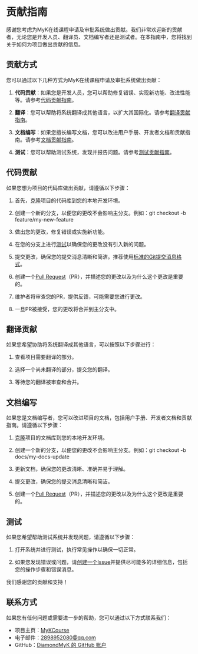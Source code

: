 # 贡献指南

感谢您考虑为MyK在线课程申请及审批系统做出贡献。我们非常欢迎新的贡献者，无论您是开发人员、翻译员、文档编写者还是测试者。在本指南中，您将找到关于如何为项目做出贡献的信息。

## 贡献方式

您可以通过以下几种方式为MyK在线课程申请及审批系统做出贡献：

1. **代码贡献**：如果您是开发人员，您可以帮助修复错误、实现新功能、改进性能等。请参考[代码贡献指南](#代码贡献)。

2. **翻译**：您可以帮助将系统翻译成其他语言，以扩大其国际化。请参考[翻译贡献指南](#翻译贡献)。

3. **文档编写**：如果您擅长编写文档，您可以改进用户手册、开发者文档和贡献指南。请参考[文档贡献指南](#文档编写)。

4. **测试**：您可以帮助测试系统，发现并报告问题。请参考[测试贡献指南](#测试)。

## 代码贡献

如果您想为项目的代码库做出贡献，请遵循以下步骤：

1. 首先，[克隆](https://docs.github.com/en/repositories/creating-and-managing-repositories/cloning-a-repository)项目的代码库到您的本地开发环境。

2. 创建一个新的分支，以便您的更改不会影响主分支。例如：git checkout -b feature/my-new-feature

3. 做出您的更改，修复错误或实施新功能。

4. 在您的分支上进行[测试](#测试)以确保您的更改没有引入新的问题。

5. 提交更改，确保您的提交消息清晰和简洁。推荐使用[标准的Git提交消息格式](https://www.conventionalcommits.org/en/v1.0.0/)。

6. 创建一个[Pull Request](https://docs.github.com/en/pull-requests)（PR），并描述您的更改以及为什么这个更改是重要的。

7. 维护者将审查您的PR，提供反馈，可能需要您进行更改。

8. 一旦PR被接受，您的更改将合并到主分支中。

## 翻译贡献

如果您希望协助将系统翻译成其他语言，可以按照以下步骤进行：

1. 查看项目需要翻译的部分。

2. 选择一个尚未翻译的部分，提交您的翻译。 

3. 等待您的翻译被审查和合并。

## 文档编写

如果您是文档编写者，您可以改进项目的文档，包括用户手册、开发者文档和贡献指南。请遵循以下步骤：

1. [克隆](https://docs.github.com/en/repositories/creating-and-managing-repositories/cloning-a-repository)项目的文档库到您的本地开发环境。

2. 创建一个新的分支，以便您的更改不会影响主分支。例如：git checkout -b docs/my-docs-update
3. 更新文档，确保您的更改清晰、准确并易于理解。

4. 提交更改，确保您的提交消息清晰和简洁。

5. 创建一个[Pull Request](https://docs.github.com/en/pull-requests)（PR），并描述您的更改以及为什么这个更改是重要的。

## 测试

如果您希望帮助测试系统并发现问题，请遵循以下步骤：

1. 打开系统并进行测试，执行常见操作以确保一切正常。

2. 如果您发现错误或问题，请[创建一个Issue](https://docs.github.com/en/issues/tracking-your-work-with-issues/creating-issues)并提供尽可能多的详细信息，包括您的操作步骤和错误消息。

我们感谢您的贡献和支持！

## 联系方式

如果您有任何问题或需要进一步的帮助，您可以通过以下方式联系我们：

- 项目主页：[MyKCourse](https://github.com/DiamondMyK/MyKCourse)
- 电子邮件：2898952080@qq.com
- GitHub：[DiamondMyK 的 GitHub 账户](https://github.com/DiamondMyK)